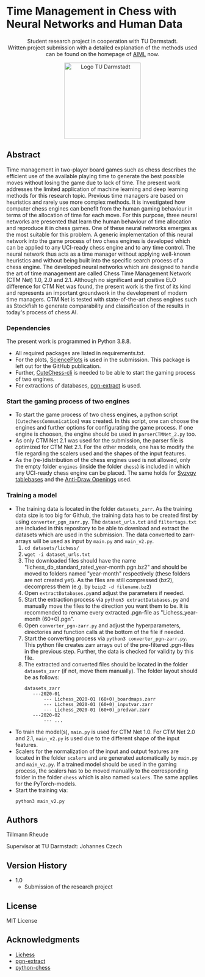 # Time Management in Chess with Neural Networks and Human Data


<p align="center">  
  Student research project in cooperation with TU Darmstadt. <br> 
  Written project submission with a detailed explanation of the methods used can be found on the homepage of <a href="https://ml-research.github.io/papers/rheude2021time.pdf">AIML</a> now. 
</p>

<p align="center">
  <img src="https://upload.wikimedia.org/wikipedia/de/thumb/2/24/TU_Darmstadt_Logo.svg/1200px-TU_Darmstadt_Logo.svg.png" width="200" title="Logo TU Darmstadt">
</p>

## Abstract

Time management in two-player board games such as chess describes the efficient use of the available playing time to generate the best possible moves without losing the game due to lack of time.
The present work addresses the limited application of machine learning and deep learning methods for this research topic. Previous time managers are based on heuristics and rarely use more complex methods. It is investigated how computer chess engines can benefit from the human gaming behaviour in terms of the allocation of time for each move. For this purpose, three neural networks are presented that learn the human behaviour of time allocation and reproduce it in chess games. One of these neural networks emerges as the most suitable for this problem.  A generic implementation of this neural network into the game process of two chess engines is developed which can be applied to any UCI-ready chess engine and to any time control. The neural network thus acts as a time manager without applying well-known heuristics and without being built into the specific search process of a chess engine.
The developed neural networks which are designed to handle the art of time management are called Chess Time Management Network (CTM Net) 1.0, 2.0 and 2.1. Although no significant and positive ELO difference for CTM Net was found, the present work is the first of its kind and represents an important groundwork in the development of modern time managers. CTM Net is tested with state-of-the-art chess engines such as Stockfish to generate comparability and classification of the results in today's process of chess AI.

### Dependencies

The present work is programmed in Python 3.8.8. 

* All required packages are listed in requirements.txt. 
* For the plots, [SciencePlots](https://github.com/garrettj403/SciencePlots) is used in the submission. This package is left out for the GitHub publication.
* Further, [CuteChess-cli](https://github.com/cutechess/cutechess) is needed to be able to start the gaming process of two engines. 
* For extractions of databases, [pgn-extract](https://www.cs.kent.ac.uk/people/staff/djb/pgn-extract/) is used. 


### Start the gaming process of two engines

* To start the game process of two chess engines, a python script (```CutechessCommunication```) was created. In this script, one can choose the engines and further options for configurating the game process. If one engine is choosen, the engine should be used in ```parserCTMNet_2.py``` too. 
* As only CTM Net 2.1 was used for the submission, the parser file is optimized for CTM Net 2.1. For the other models, one has to modify the file regarding the scalers used and the shapes of the input features.
* As the (re-)distribution of the chess engines used is not allowed, only the empty folder ```engines``` (inside the folder ```chess```) is included in which any UCI-ready chess engine can be placed. The same holds for [Syzygy tablebases](https://syzygy-tables.info/)  and the [Anti-Draw Openings](https://www.sp-cc.de/anti-draw-openings.htm) used. 


### Training a model

* The training data is located in the folder ```datasets_zarr```. As the training data size is too big for Github, the training data has to be created first by using ```converter_pgn_zarr.py```. The ```dataset_urls.txt``` and ```filtertags.txt``` are included in this repository to be able to download and extract the datasets which are used in the submission. The data converted to zarr-arrays will be used as input by ```main.py``` and ```main_v2.py```.
  1. ```cd datasets/lichess/```
  2. ```wget -i dataset_urls.txt```
  3. The downloaded files should have the name "lichess_db_standard_rated_year-month.pgn.bz2" and should be moved to folders named "year-month" respectively (these folders are not created yet). As the files are still compressed (bz2), decompress them (e.g. by ```bzip2 -d filename.bz2```)
  4. Open ```extractDatabases.py```and adjust the parameters if needed. 
  5. Start the extraction process via ```python3 extractDatabases.py``` and manually move the files to the direction you want them to be. It is recommended to rename every extracted .pgn-file as "Lichess_year-month (60+0).pgn".
  6. Open ```converter_pgn-zarr.py``` and adjust the hyperparameters, directories and function calls at the bottom of the file if needed. 
  7. Start the converting process via ```python3 converter_pgn-zarr.py```. This python file creates zarr arrays out of the pre-filtered .pgn-files in the previous step. Further, the data is checked for validity by this file. 
  8. The extracted and converted files should be located in the folder ```datasets_zarr``` (if not, move them manually). The folder layout should be as follows:
     ```
     datasets_zarr
        ---2020-01
            --- Lichess_2020-01 (60+0)_boardmaps.zarr
            --- Lichess_2020-01 (60+0)_inputvar.zarr
            --- Lichess_2020-01 (60+0)_predvar.zarr
        ---2020-02
            --- ...
     ```
* To train the model(s), ```main.py``` is used for CTM Net 1.0. For CTM Net 2.0 and 2.1, ```main_v2.py``` is used due to the different shape of the input features.
* Scalers for the normalization of the input and output features are located in the folder ```scalers``` and are generated automatically by ```main.py``` and ```main_v2.py```. If a trained model should be used in the gaming process, the scalers has to be moved manually to the corresponding folder in the folder ```chess``` which is also named ```scalers```. The same applies for the PyTorch-models. 
* Start the training via:
  ```
  python3 main_v2.py
  ```


## Authors
Tillmann Rheude

Supervisor at TU Darmstadt: Johannes Czech


## Version History

* 1.0
    * Submission of the research project

## License

MIT License

## Acknowledgments

* [Lichess](https://lichess.org/)
* [pgn-extract](https://www.cs.kent.ac.uk/people/staff/djb/pgn-extract/)
* [python-chess](https://python-chess.readthedocs.io/en/latest/)
